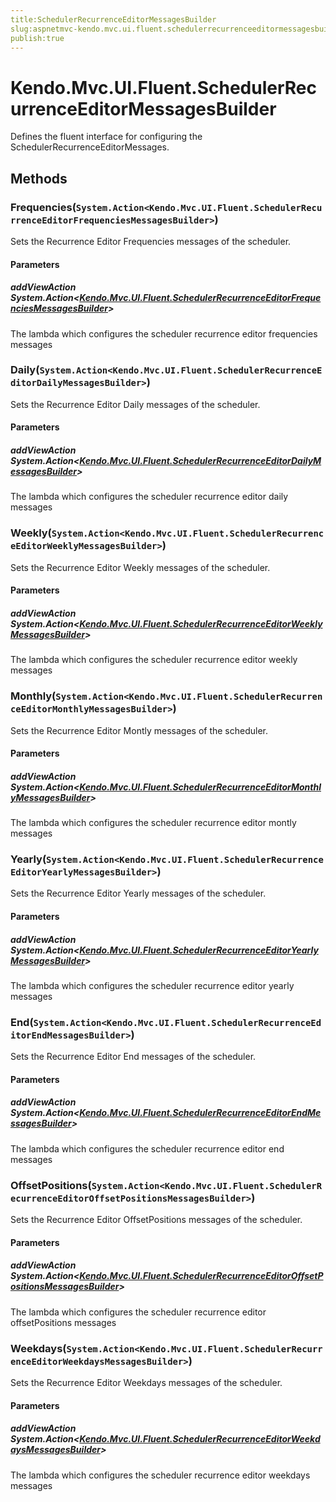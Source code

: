 ```yaml
---
title:SchedulerRecurrenceEditorMessagesBuilder
slug:aspnetmvc-kendo.mvc.ui.fluent.schedulerrecurrenceeditormessagesbuilder
publish:true
---
```


# Kendo.Mvc.UI.Fluent.SchedulerRecurrenceEditorMessagesBuilder
Defines the fluent interface for configuring the SchedulerRecurrenceEditorMessages.



## Methods

### Frequencies(`System.Action<Kendo.Mvc.UI.Fluent.SchedulerRecurrenceEditorFrequenciesMessagesBuilder>`)
Sets the Recurrence Editor Frequencies messages of the scheduler.


#### Parameters

##### addViewAction System.Action<[Kendo.Mvc.UI.Fluent.SchedulerRecurrenceEditorFrequenciesMessagesBuilder](/kendo-ui/api/wrappers/aspnet-mvc/Kendo.Mvc.UI.Fluent/SchedulerRecurrenceEditorFrequenciesMessagesBuilder)>
The lambda which configures the scheduler recurrence editor frequencies messages





### Daily(`System.Action<Kendo.Mvc.UI.Fluent.SchedulerRecurrenceEditorDailyMessagesBuilder>`)
Sets the Recurrence Editor Daily messages of the scheduler.


#### Parameters

##### addViewAction System.Action<[Kendo.Mvc.UI.Fluent.SchedulerRecurrenceEditorDailyMessagesBuilder](/kendo-ui/api/wrappers/aspnet-mvc/Kendo.Mvc.UI.Fluent/SchedulerRecurrenceEditorDailyMessagesBuilder)>
The lambda which configures the scheduler recurrence editor daily messages





### Weekly(`System.Action<Kendo.Mvc.UI.Fluent.SchedulerRecurrenceEditorWeeklyMessagesBuilder>`)
Sets the Recurrence Editor Weekly messages of the scheduler.


#### Parameters

##### addViewAction System.Action<[Kendo.Mvc.UI.Fluent.SchedulerRecurrenceEditorWeeklyMessagesBuilder](/kendo-ui/api/wrappers/aspnet-mvc/Kendo.Mvc.UI.Fluent/SchedulerRecurrenceEditorWeeklyMessagesBuilder)>
The lambda which configures the scheduler recurrence editor weekly messages





### Monthly(`System.Action<Kendo.Mvc.UI.Fluent.SchedulerRecurrenceEditorMonthlyMessagesBuilder>`)
Sets the Recurrence Editor Montly messages of the scheduler.


#### Parameters

##### addViewAction System.Action<[Kendo.Mvc.UI.Fluent.SchedulerRecurrenceEditorMonthlyMessagesBuilder](/kendo-ui/api/wrappers/aspnet-mvc/Kendo.Mvc.UI.Fluent/SchedulerRecurrenceEditorMonthlyMessagesBuilder)>
The lambda which configures the scheduler recurrence editor montly messages





### Yearly(`System.Action<Kendo.Mvc.UI.Fluent.SchedulerRecurrenceEditorYearlyMessagesBuilder>`)
Sets the Recurrence Editor Yearly messages of the scheduler.


#### Parameters

##### addViewAction System.Action<[Kendo.Mvc.UI.Fluent.SchedulerRecurrenceEditorYearlyMessagesBuilder](/kendo-ui/api/wrappers/aspnet-mvc/Kendo.Mvc.UI.Fluent/SchedulerRecurrenceEditorYearlyMessagesBuilder)>
The lambda which configures the scheduler recurrence editor yearly messages





### End(`System.Action<Kendo.Mvc.UI.Fluent.SchedulerRecurrenceEditorEndMessagesBuilder>`)
Sets the Recurrence Editor End messages of the scheduler.


#### Parameters

##### addViewAction System.Action<[Kendo.Mvc.UI.Fluent.SchedulerRecurrenceEditorEndMessagesBuilder](/kendo-ui/api/wrappers/aspnet-mvc/Kendo.Mvc.UI.Fluent/SchedulerRecurrenceEditorEndMessagesBuilder)>
The lambda which configures the scheduler recurrence editor end messages





### OffsetPositions(`System.Action<Kendo.Mvc.UI.Fluent.SchedulerRecurrenceEditorOffsetPositionsMessagesBuilder>`)
Sets the Recurrence Editor OffsetPositions messages of the scheduler.


#### Parameters

##### addViewAction System.Action<[Kendo.Mvc.UI.Fluent.SchedulerRecurrenceEditorOffsetPositionsMessagesBuilder](/kendo-ui/api/wrappers/aspnet-mvc/Kendo.Mvc.UI.Fluent/SchedulerRecurrenceEditorOffsetPositionsMessagesBuilder)>
The lambda which configures the scheduler recurrence editor offsetPositions messages





### Weekdays(`System.Action<Kendo.Mvc.UI.Fluent.SchedulerRecurrenceEditorWeekdaysMessagesBuilder>`)
Sets the Recurrence Editor Weekdays messages of the scheduler.


#### Parameters

##### addViewAction System.Action<[Kendo.Mvc.UI.Fluent.SchedulerRecurrenceEditorWeekdaysMessagesBuilder](/kendo-ui/api/wrappers/aspnet-mvc/Kendo.Mvc.UI.Fluent/SchedulerRecurrenceEditorWeekdaysMessagesBuilder)>
The lambda which configures the scheduler recurrence editor weekdays messages






